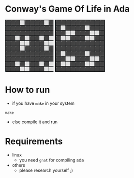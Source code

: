 # Conway's Game Of Life in Ada

![image1](./imgs/1.png)
![image2](./imgs/2.png)

# How to run

- if you have `make` in your system
```
make
```

- else compile it and run 


# Requirements
- linux
    - you need `gnat` for compiling ada
- others
    - please research yourself ;)
